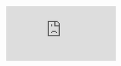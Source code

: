 
<iframe src="https://www.youtube.com/embed/agvjwJR8FUU" frameborder="0" allow="autoplay; encrypted-media" allowfullscreen></iframe> 
